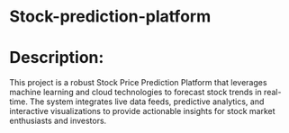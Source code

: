 # Stock-prediction-platform
# Description:
This project is a robust Stock Price Prediction Platform that leverages machine learning and cloud technologies to forecast stock trends in real-time. The system integrates live data feeds, predictive analytics, and interactive visualizations to provide actionable insights for stock market enthusiasts and investors.
